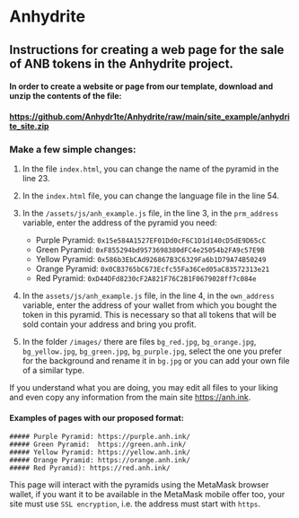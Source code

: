 # Anhydrite

## Instructions for creating a web page for the sale of ANB tokens in the Anhydrite project.


#### In order to create a website or page from our template, download and unzip the contents of the file:
#### https://github.com/Anhydr1te/Anhydrite/raw/main/site_example/anhydrite_site.zip

### Make a few simple changes:


1. In the file `index.html`, you can change the name of the pyramid in the line 23.

2. In the `index.html` file, you can change the language file in the line 54.

3. In the `/assets/js/anh_example.js` file, in the line 3, in the `prm_address` variable, enter the address of the pyramid you need:

	- Purple Pyramid: `0x15e584A1527EF01Dd0cF6C1D1d140cD5dE9D65cC`
	- Green Pyramid:  `0xF855294bd9573698380dFC4e25054b2FA9c57E9B`
	- Yellow Pyramid: `0x586b3EbCAd926867B3C6329Fa6b1D79A74B50249`
	- Orange Pyramid: `0x0CB3765bC673Ecfc55Fa36Ced05aC83572313e21`
	- Red Pyramid:    `0xD44DFd8230cF2A821F76C2B1F0679028ff7c084e`

4. In the `assets/js/anh_example.js` file, in the line 4, in the `own_address` variable, enter the address of your wallet from which you bought the token in this pyramid. This is necessary so that all tokens that will be sold contain your address and bring you profit.

5. In the folder `/images/` there are files `bg_red.jpg`, `bg_orange.jpg`, `bg_yellow.jpg`, `bg_green.jpg`, `bg_purple.jpg`, select the one you prefer for the background and rename it in `bg.jpg`
   or you can add your own file of a similar type.


If you understand what you are doing, you may edit all files to your liking and even copy any information from the main site https://anh.ink.

#### Examples of pages with our proposed format:

	##### Purple Pyramid: https://purple.anh.ink/
	##### Green Pyramid:  https://green.anh.ink/
	##### Yellow Pyramid: https://yellow.anh.ink/
	##### Orange Pyramid: https://orange.anh.ink/
	##### Red Pyramid): https://red.anh.ink/

This page will interact with the pyramids using the MetaMask browser wallet, if you want it to be available in the MetaMask mobile offer too, your site must use `SSL encryption`, i.e. the address must start with `https`.